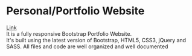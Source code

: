 # Personal/Portfolio Website
[Link](https://ankit253.github.io/)
<br/>
It is a fully responsive Bootstrap Portfolio Website.
<br/>
 It's built using the latest version of Bootstrap, HTML5, CSS3, jQuery and SASS. All files and code are well organized and well documented